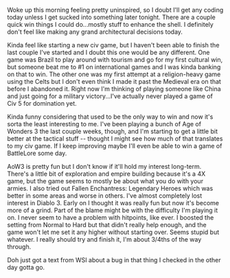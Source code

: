 Woke up this morning feeling pretty uninspired, so I doubt I'll get any coding today unless I get sucked into something later tonight. There are a couple quick win things I could do...mostly stuff to enhance the shell. I definitely don't feel like making any grand architectural decisions today.

Kinda feel like starting a new civ game, but I haven't been able to finish the last couple I've started and I doubt this one would be any different. One game was Brazil to play around with tourism and go for my first cultural win, but someone beat me to #1 on international games and I was kinda banking on that to win. The other one was my first attempt at a religion-heavy game using the Celts but I don't even think I made it past the Medieval era on that before I abandoned it. Right now I'm thinking of playing someone like China and just going for a military victory...I've actually never played a game of Civ 5 for domination yet.

Kinda funny considering that used to be the only way to win and now it's sorta the least interesting to me. I've been playing a bunch of Age of Wonders 3 the last couple weeks, though, and I'm starting to get a little bit better at the tactical stuff -- thought I might see how much of that translates to my civ game. If I keep improving maybe I'll even be able to win a game of BattleLore some day. 

AoW3 is pretty fun but I don't know if it'll hold my interest long-term. There's a little bit of exploration and empire building because it's a 4X game, but the game seems to mostly be about what you do with your armies. I also tried out Fallen Enchantress: Legendary Heroes which was better in some areas and worse in others. I've almost completely lost interest in Diablo 3. Early on I thought it was really fun but now it's become more of a grind. Part of the blame might be with the difficulty I'm playing it on. I never seem to have a problem with hitpoints, like ever. I boosted the setting from Normal to Hard but that didn't really help enough, and the game won't let me set it any higher without starting over. Seems stupid but whatever. I really should try and finish it, I'm about 3/4ths of the way through.

Doh just got a text from WSI about a bug in that thing I checked in the other day gotta go.
